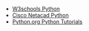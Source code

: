 - [W3schools Python](https://www.w3schools.com/python/default.asp)
- [Cisco Netacad Python](https://www.netacad.com/courses/programming/pcap-programming-essentials-python)
- [Python.org Python Tutorials](https://docs.python.org/3/tutorial/index.html)
